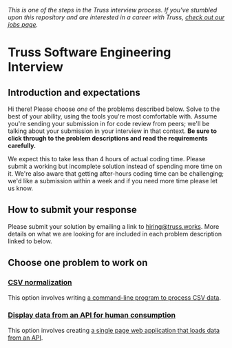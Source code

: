 _This is one of the steps in the Truss interview process. If you've
stumbled upon this repository and are interested in a career with
Truss, [check out our jobs page](https://truss.works/jobs)._

# Truss Software Engineering Interview

## Introduction and expectations

Hi there! Please choose *one* of the problems described below. Solve to the best of
your ability, using the tools you're most comfortable with. Assume
you're sending your submission in for code review from peers;
we'll be talking about your submission in your interview in that
context. **Be sure to click through to the problem descriptions and read the requirements carefully.**

We expect this to take less than 4 hours of actual coding time. Please
submit a working but incomplete solution instead of spending more time
on it. We're also aware that getting after-hours coding time can be
challenging; we'd like a submission within a week and if you need more
time please let us know.

## How to submit your response

Please submit your solution by emailing a link to [hiring@truss.works](mailto:hiring@truss.works). More details on what we are looking for are included in each problem description linked to below.

## Choose one problem to work on

### [CSV normalization](CSV_README.md)

This option involves writing [a command-line program to process CSV data](CSV_README.md).

### [Display data from an API for human consumption](BROWSER_README.md)

This option involves creating [a single page web application that loads data from an API](BROWSER_README.md).

